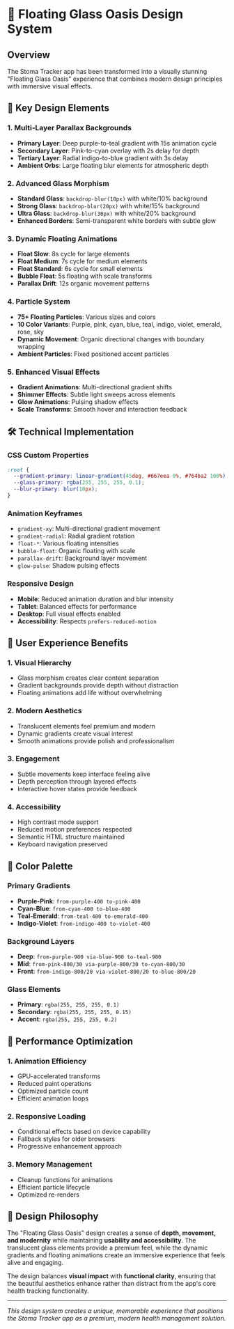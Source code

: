 # 🌟 Floating Glass Oasis Design System

## Overview
The Stoma Tracker app has been transformed into a visually stunning "Floating Glass Oasis" experience that combines modern design principles with immersive visual effects.

## 🎨 Key Design Elements

### 1. Multi-Layer Parallax Backgrounds
- **Primary Layer**: Deep purple-to-teal gradient with 15s animation cycle
- **Secondary Layer**: Pink-to-cyan overlay with 2s delay for depth
- **Tertiary Layer**: Radial indigo-to-blue gradient with 3s delay
- **Ambient Orbs**: Large floating blur elements for atmospheric depth

### 2. Advanced Glass Morphism
- **Standard Glass**: `backdrop-blur(10px)` with white/10% background
- **Strong Glass**: `backdrop-blur(20px)` with white/15% background  
- **Ultra Glass**: `backdrop-blur(30px)` with white/20% background
- **Enhanced Borders**: Semi-transparent white borders with subtle glow

### 3. Dynamic Floating Animations
- **Float Slow**: 8s cycle for large elements
- **Float Medium**: 7s cycle for medium elements
- **Float Standard**: 6s cycle for small elements
- **Bubble Float**: 5s floating with scale transforms
- **Parallax Drift**: 12s organic movement patterns

### 4. Particle System
- **75+ Floating Particles**: Various sizes and colors
- **10 Color Variants**: Purple, pink, cyan, blue, teal, indigo, violet, emerald, rose, sky
- **Dynamic Movement**: Organic directional changes with boundary wrapping
- **Ambient Particles**: Fixed positioned accent particles

### 5. Enhanced Visual Effects
- **Gradient Animations**: Multi-directional gradient shifts
- **Shimmer Effects**: Subtle light sweeps across elements
- **Glow Animations**: Pulsing shadow effects
- **Scale Transforms**: Smooth hover and interaction feedback

## 🛠️ Technical Implementation

### CSS Custom Properties
```css
:root {
  --gradient-primary: linear-gradient(45deg, #667eea 0%, #764ba2 100%);
  --glass-primary: rgba(255, 255, 255, 0.1);
  --blur-primary: blur(10px);
}
```

### Animation Keyframes
- `gradient-xy`: Multi-directional gradient movement
- `gradient-radial`: Radial gradient rotation
- `float-*`: Various floating intensities
- `bubble-float`: Organic floating with scale
- `parallax-drift`: Background layer movement
- `glow-pulse`: Shadow pulsing effects

### Responsive Design
- **Mobile**: Reduced animation duration and blur intensity
- **Tablet**: Balanced effects for performance
- **Desktop**: Full visual effects enabled
- **Accessibility**: Respects `prefers-reduced-motion`

## 🎯 User Experience Benefits

### 1. Visual Hierarchy
- Glass morphism creates clear content separation
- Gradient backgrounds provide depth without distraction
- Floating animations add life without overwhelming

### 2. Modern Aesthetics
- Translucent elements feel premium and modern
- Dynamic gradients create visual interest
- Smooth animations provide polish and professionalism

### 3. Engagement
- Subtle movements keep interface feeling alive
- Depth perception through layered effects
- Interactive hover states provide feedback

### 4. Accessibility
- High contrast mode support
- Reduced motion preferences respected
- Semantic HTML structure maintained
- Keyboard navigation preserved

## 🌈 Color Palette

### Primary Gradients
- **Purple-Pink**: `from-purple-400 to-pink-400`
- **Cyan-Blue**: `from-cyan-400 to-blue-400`
- **Teal-Emerald**: `from-teal-400 to-emerald-400`
- **Indigo-Violet**: `from-indigo-400 to-violet-400`

### Background Layers
- **Deep**: `from-purple-900 via-blue-900 to-teal-900`
- **Mid**: `from-pink-800/30 via-purple-800/30 to-cyan-800/30`
- **Front**: `from-indigo-800/20 via-violet-800/20 to-blue-800/20`

### Glass Elements
- **Primary**: `rgba(255, 255, 255, 0.1)`
- **Secondary**: `rgba(255, 255, 255, 0.15)`
- **Accent**: `rgba(255, 255, 255, 0.2)`

## 🚀 Performance Optimization

### 1. Animation Efficiency
- GPU-accelerated transforms
- Reduced paint operations
- Optimized particle count
- Efficient animation loops

### 2. Responsive Loading
- Conditional effects based on device capability
- Fallback styles for older browsers
- Progressive enhancement approach

### 3. Memory Management
- Cleanup functions for animations
- Efficient particle lifecycle
- Optimized re-renders

## 🎨 Design Philosophy

The "Floating Glass Oasis" design creates a sense of **depth, movement, and modernity** while maintaining **usability and accessibility**. The translucent glass elements provide a premium feel, while the dynamic gradients and floating animations create an immersive experience that feels alive and engaging.

The design balances **visual impact** with **functional clarity**, ensuring that the beautiful aesthetics enhance rather than distract from the app's core health tracking functionality.

---

*This design system creates a unique, memorable experience that positions the Stoma Tracker app as a premium, modern health management solution.*
